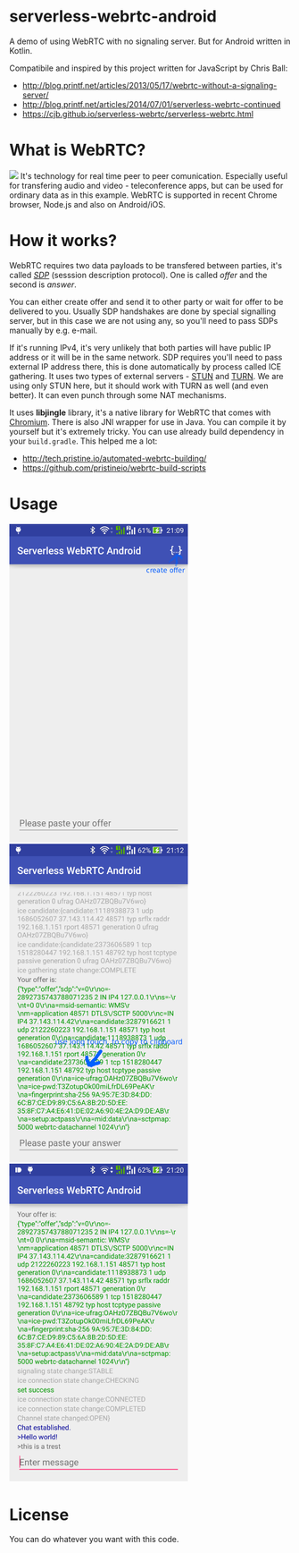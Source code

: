 # serverless-webrtc-android
A demo of using WebRTC with no signaling server. But for Android written in Kotlin.

Compatibile and inspired by this project written for JavaScript by Chris Ball:
* http://blog.printf.net/articles/2013/05/17/webrtc-without-a-signaling-server/
* http://blog.printf.net/articles/2014/07/01/serverless-webrtc-continued
* https://cjb.github.io/serverless-webrtc/serverless-webrtc.html

# What is WebRTC?
<img src="https://webrtc.org/assets/images/webrtc-logo-vert-retro-255x305.png" width="96">
It's technology for real time peer to peer comunication. Especially useful for transfering audio and video - teleconference apps, but can be used for ordinary data as in this example.
WebRTC is supported in recent Chrome browser, Node.js and also on Android/iOS.

# How it works?
WebRTC requires two data payloads to be transfered between parties, it's called [*SDP*](https://en.wikipedia.org/wiki/Session_Description_Protocol) (sesssion description protocol). One is called *offer* and the second is *answer*.

You can either create offer and send it to other party or wait for offer to be delivered to you.
Usually SDP handshakes are done by special signalling server, but in this case we are not using any, so you'll need to pass SDPs manually by e.g. e-mail.

If it's running IPv4, it's very unlikely that both parties will have public IP address or it will be in the same network.
SDP requires you'll need to pass external IP address there, this is done automatically by process called ICE gathering. It uses two types of external servers - [STUN](https://en.wikipedia.org/wiki/STUN) and [TURN](https://en.wikipedia.org/wiki/Traversal_Using_Relays_around_NAT).
We are using only STUN here, but it should work with TURN as well (and even better).
It can even punch through some NAT mechanisms.

It uses **libjingle** library, it's a native library for WebRTC that comes with [Chromium](https://www.chromium.org/). There is also JNI wrapper for use in Java. You can compile it by yourself but it's extremely tricky. You can use already build dependency in your `build.gradle`. This helped me a lot:
* http://tech.pristine.io/automated-webrtc-building/
* https://github.com/pristineio/webrtc-build-scripts

# Usage
<img src=".github/create_offer.png" width="320"> <img src=".github/paste_answer.png" width="320"> <img src=".github/demo.png" width="320">

# License
You can do whatever you want with this code.






